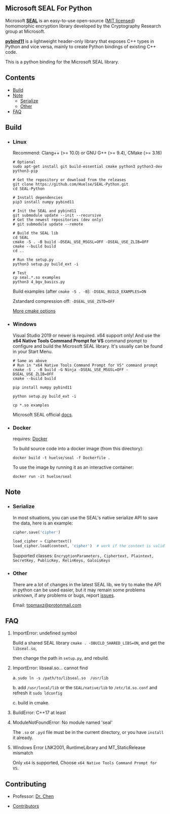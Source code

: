 ## Microsoft SEAL For Python

Microsoft [**SEAL**](https://github.com/microsoft/SEAL) is an easy-to-use open-source ([MIT licensed](https://github.com/microsoft/SEAL/blob/master/LICENSE)) homomorphic encryption library developed by the Cryptography Research group at Microsoft.

[**pybind11**](https://github.com/pybind/pybind11) is a lightweight header-only library that exposes C++ types in Python and vice versa, mainly to create Python bindings of existing C++ code.

This is a python binding for the Microsoft SEAL library.



## Contents

* [Build](#build)
* [Note](#note)
  * [Serialize](#serialize)
  * [Other](#other)
* [FAQ](#faq)



## Build

* ### Linux

  Recommend: Clang++ (>= 10.0) or GNU G++ (>= 9.4), CMake (>= 3.16)

  ```shell
  # Optional
  sudo apt-get install git build-essential cmake python3 python3-dev python3-pip

  # Get the repository or download from the releases
  git clone https://github.com/Huelse/SEAL-Python.git
  cd SEAL-Python

  # Install dependencies
  pip3 install numpy pybind11

  # Init the SEAL and pybind11
  git submodule update --init --recursive
  # Get the newest repositories (dev only)
  # git submodule update --remote

  # Build the SEAL lib
  cd SEAL
  cmake -S . -B build -DSEAL_USE_MSGSL=OFF -DSEAL_USE_ZLIB=OFF
  cmake --build build
  cd ..

  # Run the setup.py
  python3 setup.py build_ext -i

  # Test
  cp seal.*.so examples
  python3 4_bgv_basics.py
  ```

  Build examples (after `cmake -S . -B`): `-DSEAL_BUILD_EXAMPLES=ON` 

  Zstandard compression off: `-DSEAL_USE_ZSTD=OFF`

  [More cmake options](https://github.com/microsoft/SEAL#basic-cmake-options)


* ### Windows

  Visual Studio 2019 or newer is required. x64 support only! And use the **x64 Native Tools Command Prompt for VS**  command prompt to configure and build the Microsoft SEAL library. It's usually can be found in your Start Menu.

  ```shell
  # Same as above
  # Run in "x64 Native Tools Command Prompt for VS" command prompt
  cmake -S . -B build -G Ninja -DSEAL_USE_MSGSL=OFF -DSEAL_USE_ZLIB=OFF
  cmake --build build

  pip install numpy pybind11

  python setup.py build_ext -i

  cp *.so examples
  ```

  Microsoft SEAL official [docs](https://github.com/microsoft/SEAL#building-microsoft-seal-manually).


* ### Docker

  requires: [Docker](https://www.docker.com/)

  To build source code into a docker image (from this directory):
  ```shell
  docker build -t huelse/seal -f Dockerfile .
  ```

  To use the image by running it as an interactive container:
  ```shell
  docker run -it huelse/seal
  ```



## Note

* ### Serialize

  In most situations, you can use the SEAL's native serialize API to save the data, here is an example:

  ```python
  cipher.save('cipher')

  load_cipher = Ciphertext()
  load_cipher.load(context, 'cipher')  # work if the context is valid.
  ```

  Supported classes: `EncryptionParameters, Ciphertext, Plaintext, SecretKey, PublicKey, RelinKeys, GaloisKeys`


* ### Other

  There are a lot of changes in the latest SEAL lib, we try to make the API in python can be used easier, but it may remain some problems unknown, if any problems or bugs, report [issues](https://github.com/Huelse/SEAL-Python/issues).

  Email: [topmaxz@protonmail.com](mailto:topmaxz@protonmail.com?subject=Github-SEAL-Python-Issues)



## FAQ

1. ImportError: undefined symbol

   Build a shared SEAL library `cmake . -DBUILD_SHARED_LIBS=ON`, and get the `libseal.so`,

   then change the path in `setup.py`, and rebuild.

2. ImportError: libseal.so... cannot find

   a. `sudo ln -s /path/to/libseal.so  /usr/lib`

   b. add `/usr/local/lib` or the `SEAL/native/lib` to `/etc/ld.so.conf` and refresh it `sudo ldconfig`

   c. build in cmake.

3. BuildError: C++17 at least

4. ModuleNotFoundError: No module named 'seal'

   The `.so` or `.pyd` file must be in the current directory, or you have `install` it already.

5. Windows Error LNK2001, RuntimeLibrary and MT_StaticRelease mismatch

   Only `x64` is supported, Choose `x64 Native Tools Command Prompt for VS`.



## Contributing

* Professor: [Dr. Chen](https://zhigang-chen.github.io/)

* [Contributors](https://github.com/Huelse/SEAL-Python/graphs/contributors)
